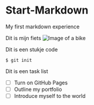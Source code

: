 # Start-Markdown
My first markdown experience

Dit is mijn fiets
![Image of a bike](https://cdn.pixabay.com/photo/2023/03/25/19/23/bicycle-7876692_960_720.png)

Dit is een stukje code 
```
$ git init
```

Dit is een task list
- [ ] Turn on GitHub Pages
- [ ] Outline my portfolio
- [ ] Introduce myself to the world
